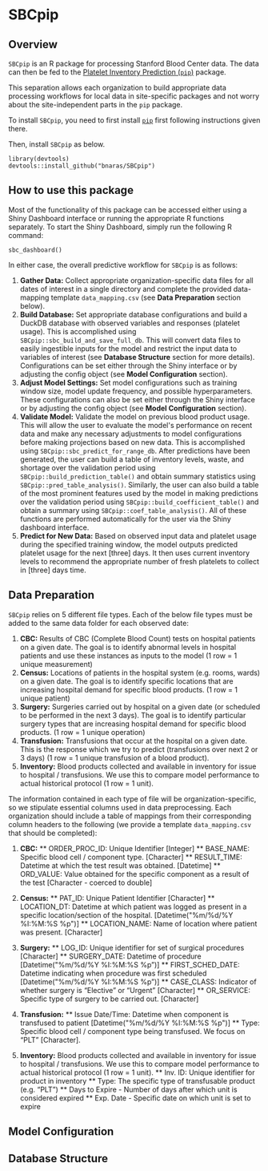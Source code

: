 # SBCpip


## Overview
`SBCpip` is an R package for processing Stanford Blood Center
data. The data can then be fed to the [Platelet Inventory Prediction
(`pip`)](https://bnaras.github.io/pip) package. 

This separation allows each organization to build appropriate data
processing workflows for local data in site-specific packages and not
worry about the site-independent parts in the `pip` package.

To install `SBCpip`, you need to first install
[`pip`](https://github.com/bnaras/pip) first following instructions
given there.

Then, install `SBCpip` as below.

```{r}
library(devtools)
devtools::install_github("bnaras/SBCpip")
```
## How to use this package
Most of the functionality of this package can be accessed either using a Shiny Dashboard interface or running the appropriate R functions separately. To start the Shiny Dashboard, simply run the following R command:

```{r}
sbc_dashboard()
```

In either case, the overall predictive workflow for `SBCpip` is as follows:
1. **Gather Data:** Collect appropriate organization-specific data files for all dates of interest in a single directory and complete the provided data-mapping template `data_mapping.csv` (see **Data Preparation** section below).
2. **Build Database:** Set appropriate database configurations and build a DuckDB database with observed variables and responses (platelet usage). This is accomplished using `SBCpip::sbc_build_and_save_full_db`. This will convert data files to easily ingestible inputs for the model and restrict the input data to variables of interest (see **Database Structure** section for more details). Configurations can be set either through the Shiny interface or by adjusting the config object (see **Model Configuration** section). 
3. **Adjust Model Settings:** Set model configurations such as training window size, model update frequency, and possible hyperparameters. These configurations can also be set either through the Shiny interface or by adjusting the config object (see **Model Configuration** section).
4. **Validate Model:** Validate the model on previous blood product usage. This will allow the user to evaluate the model's performance on recent data and make any necessary adjustments to model configurations before making projections based on new data. This is accomplished using `SBCpip::sbc_predict_for_range_db`. After predictions have been generated, the user can build a table of inventory levels, waste, and shortage over the validation period using `SBCpip::build_prediction_table()` and obtain summary statistics using `SBCpip::pred_table_analysis()`. Similarly, the user can also build a table of the most prominent features used by the model in making predictions over the validation period using `SBCpip::build_coefficient_table()` and obtain a summary using `SBCpip::coef_table_analysis()`. All of these functions are performed automatically for the user via the Shiny dashboard interface.
5. **Predict for New Data:** Based on observed input data and platelet usage during the specified training window, the model outputs predicted platelet usage for the next [three] days. It then uses current inventory levels to recommend the appropriate number of fresh platelets to collect in [three] days time. 


## Data Preparation
`SBCpip` relies on 5 different file types. Each of the below file types must be added to the same data folder for each observed date:
1. **CBC:** Results of CBC (Complete Blood Count) tests on hospital patients on a given date. The goal is to identify abnormal levels in hospital patients and use these instances as inputs to the model (1 row = 1 unique measurement)
2. **Census:** Locations of patients in the hospital system (e.g. rooms, wards) on a given date. The goal is to identify specific locations that are increasing hospital demand for specific blood products. (1 row = 1 unique patient)
3. **Surgery:** Surgeries carried out by hospital on a given date (or scheduled to be performed in the next 3 days). The goal is to identify particular surgery types that are increasing hospital demand for specific blood products. (1 row = 1 unique operation)
4. **Transfusion:** Transfusions that occur at the hospital on a given date. This is the response which we try to predict (transfusions over next 2 or 3 days) (1 row = 1 unique transfusion of a blood product).
5. **Inventory:** Blood products collected and available in inventory for issue to hospital / transfusions. We use this to compare model performance to actual historical protocol (1 row = 1 unit).

The information contained in each type of file will be organization-specific, so we stipulate essential columns used in data preprocessing. Each organization
should include a table of mappings from their corresponding column headers to the following (we provide a template `data_mapping.csv` that should be completed):

1. **CBC:**
** ORDER_PROC_ID: Unique Identifier [Integer]
** BASE_NAME: Specific blood cell / component type. [Character]
** RESULT_TIME: Datetime at which the test result was obtained. [Datetime]
** ORD_VALUE: Value obtained for the specific component as a result of the test [Character - coerced to double]

2. **Census:**
** PAT_ID: Unique Patient Identifier [Character]
** LOCATION_DT: Datetime at which patient was logged as present in a specific location/section of the hospital. [Datetime("%m/%d/%Y  %I:%M:%S %p")]
** LOCATION_NAME: Name of location where patient was present. [Character]

3. **Surgery:**
** LOG_ID: Unique identifier for set of surgical procedures [Character]
** SURGERY_DATE: Datetime of procedure [Datetime("%m/%d/%Y  %I:%M:%S %p”)]
** FIRST_SCHED_DATE: Datetime indicating when procedure was first scheduled [Datetime("%m/%d/%Y  %I:%M:%S %p”)]
** CASE_CLASS: Indicator of whether surgery is “Elective” or “Urgent” [Character]
** OR_SERVICE: Specific type of surgery to be carried out. [Character]

4. **Transfusion:**
** Issue Date/Time: Datetime when component is transfused to patient [Datetime("%m/%d/%Y  %I:%M:%S %p")]
** Type: Specific blood cell / component type being transfused. We focus on “PLT” [Character].

5. **Inventory:** Blood products collected and available in inventory for issue to hospital / transfusions. We use this to compare model performance to actual historical protocol (1 row = 1 unit).
** Inv. ID: Unique identifier for product in inventory
** Type: The specific type of transfusable product (e.g. “PLT”)
** Days to Expire - Number of days after which unit is considered expired
** Exp. Date - Specific date on which unit is set to expire

## Model Configuration

## Database Structure


